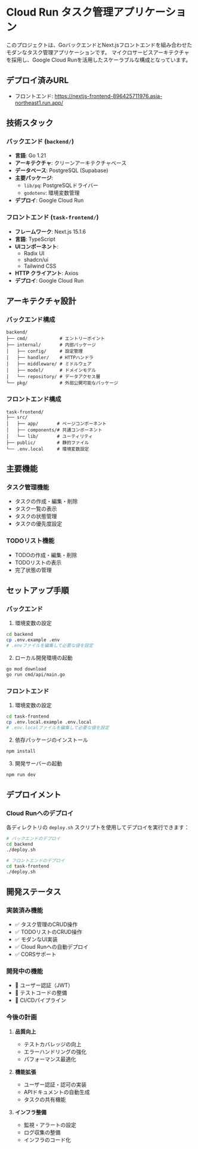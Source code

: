 # Cloud Run タスク管理アプリケーション

このプロジェクトは、GoバックエンドとNext.jsフロントエンドを組み合わせたモダンなタスク管理アプリケーションです。
マイクロサービスアーキテクチャを採用し、Google Cloud Runを活用したスケーラブルな構成となっています。

## デプロイ済みURL

- フロントエンド: https://nextjs-frontend-896425711976.asia-northeast1.run.app/

## 技術スタック

### バックエンド (`backend/`)
- **言語**: Go 1.21
- **アーキテクチャ**: クリーンアーキテクチャベース
- **データベース**: PostgreSQL (Supabase)
- **主要パッケージ**:
  - `lib/pq`: PostgreSQLドライバー
  - `godotenv`: 環境変数管理
- **デプロイ**: Google Cloud Run

### フロントエンド (`task-frontend/`)
- **フレームワーク**: Next.js 15.1.6
- **言語**: TypeScript
- **UIコンポーネント**:
  - Radix UI
  - shadcn/ui
  - Tailwind CSS
- **HTTP クライアント**: Axios
- **デプロイ**: Google Cloud Run

## アーキテクチャ設計

### バックエンド構成
```
backend/
├── cmd/            # エントリーポイント
├── internal/       # 内部パッケージ
│   ├── config/     # 設定管理
│   ├── handler/    # HTTPハンドラ
│   ├── middleware/ # ミドルウェア
│   ├── model/      # ドメインモデル
│   └── repository/ # データアクセス層
└── pkg/            # 外部公開可能なパッケージ
```

### フロントエンド構成
```
task-frontend/
├── src/
│   ├── app/       # ページコンポーネント
│   ├── components/# 共通コンポーネント
│   └── lib/       # ユーティリティ
├── public/        # 静的ファイル
└── .env.local     # 環境変数設定
```

## 主要機能

### タスク管理機能
- タスクの作成・編集・削除
- タスク一覧の表示
- タスクの状態管理
- タスクの優先度設定

### TODOリスト機能
- TODOの作成・編集・削除
- TODOリストの表示
- 完了状態の管理

## セットアップ手順

### バックエンド
1. 環境変数の設定
```bash
cd backend
cp .env.example .env
# .envファイルを編集して必要な値を設定
```

2. ローカル開発環境の起動
```bash
go mod download
go run cmd/api/main.go
```

### フロントエンド
1. 環境変数の設定
```bash
cd task-frontend
cp .env.local.example .env.local
# .env.localファイルを編集して必要な値を設定
```

2. 依存パッケージのインストール
```bash
npm install
```

3. 開発サーバーの起動
```bash
npm run dev
```

## デプロイメント

### Cloud Runへのデプロイ
各ディレクトリの `deploy.sh` スクリプトを使用してデプロイを実行できます：

```bash
# バックエンドのデプロイ
cd backend
./deploy.sh

# フロントエンドのデプロイ
cd task-frontend
./deploy.sh
```

## 開発ステータス

### 実装済み機能
- ✅ タスク管理のCRUD操作
- ✅ TODOリストのCRUD操作
- ✅ モダンなUI実装
- ✅ Cloud Runへの自動デプロイ
- ✅ CORSサポート

### 開発中の機能
- 🚧 ユーザー認証（JWT）
- 🚧 テストコードの整備
- 🚧 CI/CDパイプライン

### 今後の計画
1. **品質向上**
   - テストカバレッジの向上
   - エラーハンドリングの強化
   - パフォーマンス最適化

2. **機能拡張**
   - ユーザー認証・認可の実装
   - APIドキュメントの自動生成
   - タスクの共有機能

3. **インフラ整備**
   - 監視・アラートの設定
   - ログ収集の整備
   - インフラのコード化



